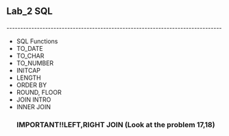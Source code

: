 ## Lab_2 SQL
<p>------------------------------------------------------------------------------</p>
<ul>
  <li>SQL Functions</li>
  <li>TO_DATE</li>
  <li>TO_CHAR</li>
  <li>TO_NUMBER</li>
  <li>INITCAP</li>
  <li>LENGTH</li>
  <li>ORDER BY</li>
  <li>ROUND, FLOOR</li>
  <li>JOIN INTRO</li>
  <li>INNER JOIN</li>
  
### IMPORTANT!!LEFT,RIGHT JOIN (Look at the problem 17,18) 
